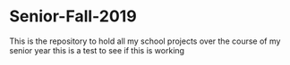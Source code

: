 # Senior-Fall-2019
This is the repository to hold all my school projects over the course of my senior year
this is a test to see if this is working 
